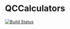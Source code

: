 # QCCalculators

[![Build Status](https://github.com/Ash-Baldwin/QCEngine.jl/actions/workflows/CI.yml/badge.svg?branch=main)](https://github.com/Ash-Baldwin/QCEngine.jl/actions/workflows/CI.yml?query=branch%3Amain)
